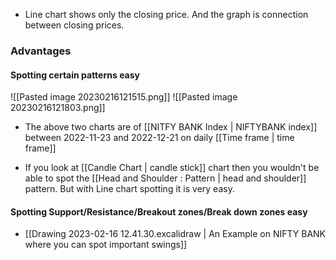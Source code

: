 - Line chart shows only the closing price. And the graph is connection between closing prices.

### Advantages

#### Spotting certain patterns easy

![[Pasted image 20230216121515.png]] 
![[Pasted image 20230216121803.png]]
* The above two charts are of [[NITFY BANK Index | NIFTYBANK index]] between 2022-11-23 and 2022-12-21  on daily [[Time frame | time frame]]

- If you look at [[Candle Chart | candle stick]] chart then you wouldn't be able to spot the [[Head and Shoulder : Pattern | head and shoulder]] pattern. But with Line chart spotting it is very easy.

#### Spotting Support/Resistance/Breakout zones/Break down zones easy
- [[Drawing 2023-02-16 12.41.30.excalidraw | An Example on NIFTY BANK where you can spot important swings]]







